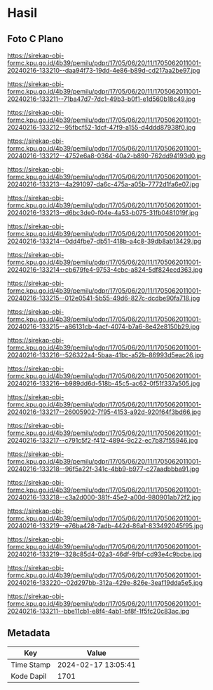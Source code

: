 # Hasil

## Foto C Plano

https://sirekap-obj-formc.kpu.go.id/4b39/pemilu/pdpr/17/05/06/20/11/1705062011001-20240216-133210--daa94f73-19dd-4e86-b89d-cd217aa2be97.jpg

https://sirekap-obj-formc.kpu.go.id/4b39/pemilu/pdpr/17/05/06/20/11/1705062011001-20240216-133211--71ba47d7-7dc1-49b3-b0f1-e1d560b18c49.jpg

https://sirekap-obj-formc.kpu.go.id/4b39/pemilu/pdpr/17/05/06/20/11/1705062011001-20240216-133212--95fbcf52-1dcf-47f9-a155-d4ddd87938f0.jpg

https://sirekap-obj-formc.kpu.go.id/4b39/pemilu/pdpr/17/05/06/20/11/1705062011001-20240216-133212--4752e6a8-0364-40a2-b890-762dd94193d0.jpg

https://sirekap-obj-formc.kpu.go.id/4b39/pemilu/pdpr/17/05/06/20/11/1705062011001-20240216-133213--4a291097-da6c-475a-a05b-7772d1fa6e07.jpg

https://sirekap-obj-formc.kpu.go.id/4b39/pemilu/pdpr/17/05/06/20/11/1705062011001-20240216-133213--d6bc3de0-f04e-4a53-b075-31fb0481019f.jpg

https://sirekap-obj-formc.kpu.go.id/4b39/pemilu/pdpr/17/05/06/20/11/1705062011001-20240216-133214--0dd4fbe7-db51-418b-a4c8-39db8ab13429.jpg

https://sirekap-obj-formc.kpu.go.id/4b39/pemilu/pdpr/17/05/06/20/11/1705062011001-20240216-133214--cb679fe4-9753-4cbc-a824-5df824ecd363.jpg

https://sirekap-obj-formc.kpu.go.id/4b39/pemilu/pdpr/17/05/06/20/11/1705062011001-20240216-133215--012e0541-5b55-49d6-827c-dcdbe90fa718.jpg

https://sirekap-obj-formc.kpu.go.id/4b39/pemilu/pdpr/17/05/06/20/11/1705062011001-20240216-133215--a86131cb-4acf-4074-b7a6-8e42e8150b29.jpg

https://sirekap-obj-formc.kpu.go.id/4b39/pemilu/pdpr/17/05/06/20/11/1705062011001-20240216-133216--526322a4-5baa-41bc-a52b-86993d5eac26.jpg

https://sirekap-obj-formc.kpu.go.id/4b39/pemilu/pdpr/17/05/06/20/11/1705062011001-20240216-133216--b989dd6d-518b-45c5-ac62-0f51f337a505.jpg

https://sirekap-obj-formc.kpu.go.id/4b39/pemilu/pdpr/17/05/06/20/11/1705062011001-20240216-133217--26005902-7f95-4153-a92d-920f64f3bd66.jpg

https://sirekap-obj-formc.kpu.go.id/4b39/pemilu/pdpr/17/05/06/20/11/1705062011001-20240216-133217--c791c5f2-f412-4894-9c22-ec7b87f55946.jpg

https://sirekap-obj-formc.kpu.go.id/4b39/pemilu/pdpr/17/05/06/20/11/1705062011001-20240216-133218--96f5a22f-341c-4bb9-b977-c27aadbbba91.jpg

https://sirekap-obj-formc.kpu.go.id/4b39/pemilu/pdpr/17/05/06/20/11/1705062011001-20240216-133218--c3a2d000-381f-45e2-a00d-980901ab72f2.jpg

https://sirekap-obj-formc.kpu.go.id/4b39/pemilu/pdpr/17/05/06/20/11/1705062011001-20240216-133219--e76ba428-7adb-442d-86a1-833492045f95.jpg

https://sirekap-obj-formc.kpu.go.id/4b39/pemilu/pdpr/17/05/06/20/11/1705062011001-20240216-133219--328c85d4-02a3-46df-9fbf-cd93e4c9bcbe.jpg

https://sirekap-obj-formc.kpu.go.id/4b39/pemilu/pdpr/17/05/06/20/11/1705062011001-20240216-133220--02d297bb-312a-429e-826e-3eaf19dda5e5.jpg

https://sirekap-obj-formc.kpu.go.id/4b39/pemilu/pdpr/17/05/06/20/11/1705062011001-20240216-133211--bbe11cb1-e8f4-4ab1-bf8f-1f5fc20c83ac.jpg


## Metadata

| Key        | Value               |
| ---------- | ------------------- |
| Time Stamp | 2024-02-17 13:05:41 |
| Kode Dapil | 1701                |



